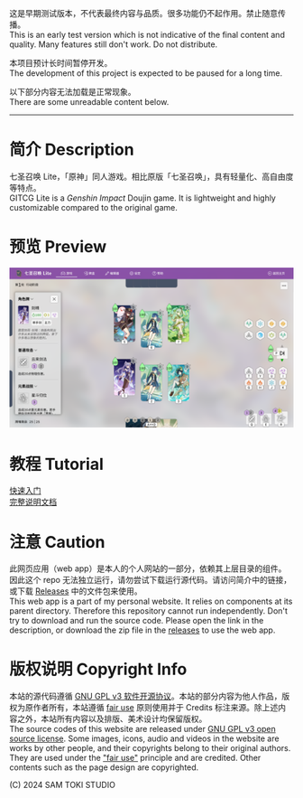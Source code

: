 这是早期测试版本，不代表最终内容与品质。很多功能仍不起作用。禁止随意传播。<br>
This is an early test version which is not indicative of the final content and quality. Many features still don't work. Do not distribute.

本项目预计长时间暂停开发。<br>
The development of this project is expected to be paused for a long time.

以下部分内容无法加载是正常现象。<br>
There are some unreadable content below.

----------

# 简介 Description

七圣召唤 Lite，「原神」同人游戏。相比原版「七圣召唤」，具有轻量化、高自由度等特点。<br>
GITCG Lite is a *Genshin Impact* Doujin game. It is lightweight and highly customizable compared to the original game.

# 预览 Preview

![预览 Preview](/PREVIEW/Preview.png)

# 教程 Tutorial

[快速入门](/PROJECT/docs/七圣召唤%20Lite%20快速入门.pdf)<br>
[完整说明文档](/PROJECT/docs/七圣召唤%20Lite%20说明文档.pdf)

# 注意 Caution

此网页应用（web app）是本人的个人网站的一部分，依赖其上层目录的组件。因此这个 repo 无法独立运行，请勿尝试下载运行源代码。请访问简介中的链接，或下载 [Releases](https://github.com/SamToki/GITCGLite/releases/latest) 中的文件包来使用。<br>
This web app is a part of my personal website. It relies on components at its parent directory. Therefore this repository cannot run independently. Don't try to download and run the source code. Please open the link in the description, or download the zip file in the [releases](https://github.com/SamToki/GITCGLite/releases/latest) to use the web app.

# 版权说明 Copyright Info

本站的源代码遵循 [GNU GPL v3 软件开源协议](https://www.gnu.org/licenses/gpl-3.0.en.html)。本站的部分内容为他人作品，版权为原作者所有，本站遵循 [fair use](https://zh.wikipedia.org/wiki/fair_use) 原则使用并于 Credits 标注来源。除上述内容之外，本站所有内容以及排版、美术设计均保留版权。<br>
The source codes of this website are released under [GNU GPL v3 open source license](https://www.gnu.org/licenses/gpl-3.0.en.html). Some images, icons, audio and videos in the website are works by other people, and their copyrights belong to their original authors. They are used under the ["fair use"](https://en.wikipedia.org/wiki/fair_use) principle and are credited. Other contents such as the page design are copyrighted.

(C) 2024 SAM TOKI STUDIO
